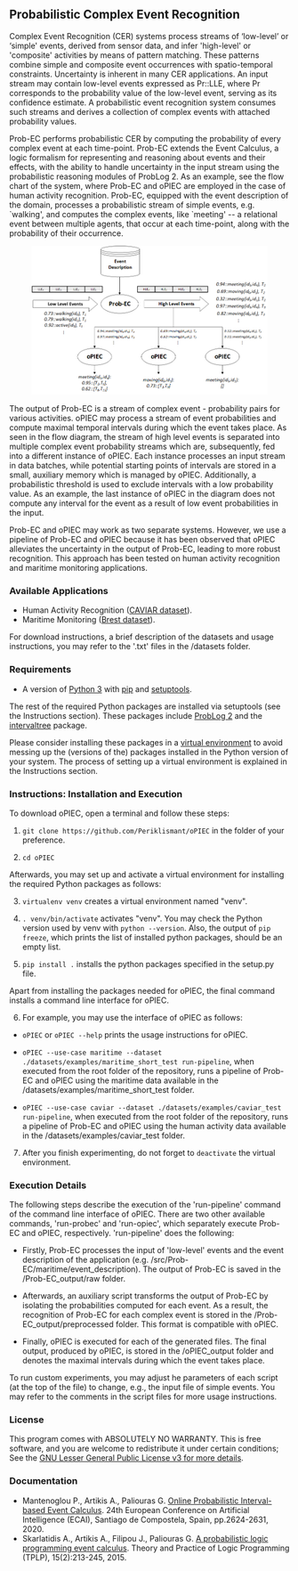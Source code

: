 ## Probabilistic Complex Event Recognition

Complex Event Recognition (CER) systems process streams of ‘low-level’ or ‘simple' events, derived from sensor data, and infer 'high-level' or 'composite' activities by means of pattern matching. These patterns combine simple and composite event occurrences with spatio-temporal constraints. Uncertainty is inherent in many CER applications. An input stream may contain low-level events expressed as Pr::LLE, where Pr corresponds to the probability value of the low-level event, serving as its confidence estimate. A probabilistic event recognition system consumes such streams and derives a collection of complex events with attached probability values. 

Prob-EC performs probabilistic CER by computing the probability of every complex event at each time-point. Prob-EC extends the Event Calculus, a logic formalism for representing and reasoning about events and their effects, with the ability to handle uncertainty in the input stream using the probabilistic reasoning modules of ProbLog 2. As an example, see the flow chart of the system, where Prob-EC and oPIEC are employed in the case of human activity recognition. Prob-EC, equipped with the event description of the domain, processes a probabilistic stream of simple events, e.g. \`walking', and computes the complex events, like \`meeting' -- a relational event between multiple agents, that occur at each time-point, along with the probability of their occurrence. 

<figure class="image">
    <img src="figures/system-flow-2.png" width="1000" alt="System Flow Diagram">
</figure>

The output of Prob-EC is a stream of complex event - probability pairs for various activities. oPIEC may process a stream of event probabilities and compute maximal temporal intervals during which the event takes place. As seen in the flow diagram, the stream of high level events is separated into multiple complex event probability streams which are, subsequently, fed into a different instance of oPIEC. Each instance processes an input stream in data batches, while potential starting points of intervals are stored in a small, auxiliary memory which is managed by oPIEC. Additionally, a probabilistic threshold is used to exclude intervals with a low probability value. As an example, the last instance of oPIEC in the diagram does not compute any interval for the event as a result of low event probabilities in the input.

Prob-EC and oPIEC may work as two separate systems. However, we use a pipeline of Prob-EC and oPIEC because it has been observed that oPIEC alleviates the uncertainty in the output of Prob-EC, leading to more robust recognition. This approach has been tested on human activity recognition and maritime monitoring applications.  

### Available Applications

- Human Activity Recognition ([CAVIAR dataset](http://groups.inf.ed.ac.uk/vision/CAVIAR/CAVIARDATA1/)).
- Maritime Monitoring ([Brest dataset](https://zenodo.org/record/1167595)).

For download instructions, a brief description of the datasets and usage instructions, you may refer to the '.txt' files in the /datasets folder.

### Requirements

- A version of [Python 3](https://docs.python.org/3/) with [pip](https://pip.pypa.io/en/stable/installing/) and [setuptools](https://pypi.org/project/setuptools/).

The rest of the required Python packages are installed via setuptools (see the Instructions section). These packages include [ProbLog 2](https://dtai.cs.kuleuven.be/problog/) and the [intervaltree](https://pypi.org/project/intervaltree/) package.

Please consider installing these packages in a [virtual environment](https://docs.python.org/3/tutorial/venv.html) to avoid messing up the (versions of the) packages installed in the Python version of your system. The process of setting up a virtual environment is explained in the Instructions section. 

### Instructions: Installation and Execution 

To download oPIEC, open a terminal and follow these steps:

1. ``` git clone https://github.com/Periklismant/oPIEC ``` in the folder of your preference. 

2. ``` cd oPIEC ```

Afterwards, you may set up and activate a virtual environment for installing the required Python packages as follows:

3. ``` virtualenv venv ``` creates a virtual environment named "venv".

4. ``` . venv/bin/activate ``` activates "venv". You may check the Python version used by venv with ``` python --version ```. Also, the output of ``` pip freeze ```, which prints the list of installed python packages, should be an empty list.

5. ``` pip install . ``` installs the python packages specified in the setup.py file.

Apart from installing the packages needed for oPIEC, the final command installs a command line interface for oPIEC. 

6. For example, you may use the interface of oPIEC as follows: 

- ``` oPIEC ``` or ``` oPIEC --help ``` prints the usage instructions for oPIEC.

- ``` oPIEC --use-case maritime --dataset ./datasets/examples/maritime_short_test run-pipeline ```, when executed from the root folder of the repository, runs a pipeline of Prob-EC and oPIEC using the maritime data available in the /datasets/examples/maritime_short_test folder.

- ``` oPIEC --use-case caviar --dataset ./datasets/examples/caviar_test run-pipeline ```, when executed from the root folder of the repository, runs a pipeline of Prob-EC and oPIEC using the human activity data available in the /datasets/examples/caviar_test folder.

7. After you finish experimenting, do not forget to ``` deactivate ``` the virtual environment.

### Execution Details

The following steps describe the execution of the 'run-pipeline' command of the command line interface of oPIEC. There are two other available commands, 'run-probec' and 'run-opiec', which separately execute Prob-EC and oPIEC, respectively. 'run-pipeline' does the following:

- Firstly, Prob-EC processes the input of 'low-level' events and the event description of the application (e.g. /src/Prob-EC/maritime/event_description). The output of Prob-EC is saved in the /Prob-EC_output/raw folder. 

- Afterwards, an auxiliary script transforms the output of Prob-EC by isolating the probabilities computed for each event. As a result, the recognition of Prob-EC for each complex event is stored in the /Prob-EC_output/preprocessed folder. This format is compatible with oPIEC. 

- Finally, oPIEC is executed for each of the generated files. The final output, produced by oPIEC, is stored in the /oPIEC_output folder and denotes the maximal intervals during which the event takes place.

To run custom experiments, you may adjust he parameters of each script (at the top of the file) to change, e.g., the input file of simple events. You may refer to the comments in the script files for more usage instructions. 

### License

This program comes with ABSOLUTELY NO WARRANTY. This is free software, and you are welcome to redistribute it under certain conditions; See the [GNU Lesser General Public License v3 for more details](https://www.gnu.org/licenses/lgpl-3.0.html).

### Documentation

- Mantenoglou P., Artikis A., Paliouras G. [Online Probabilistic Interval-based Event Calculus](https://doi.org/10.3233/FAIA200399). 24th European Conference on Artificial Intelligence (ECAI), Santiago de Compostela, Spain, pp.2624-2631, 2020.
- Skarlatidis A., Artikis A., Filipou J., Paliouras G. [A probabilistic logic programming event calculus](https://doi.org/10.1017/S1471068413000690). Theory and Practice of Logic Programming (TPLP), 15(2):213-245, 2015.
